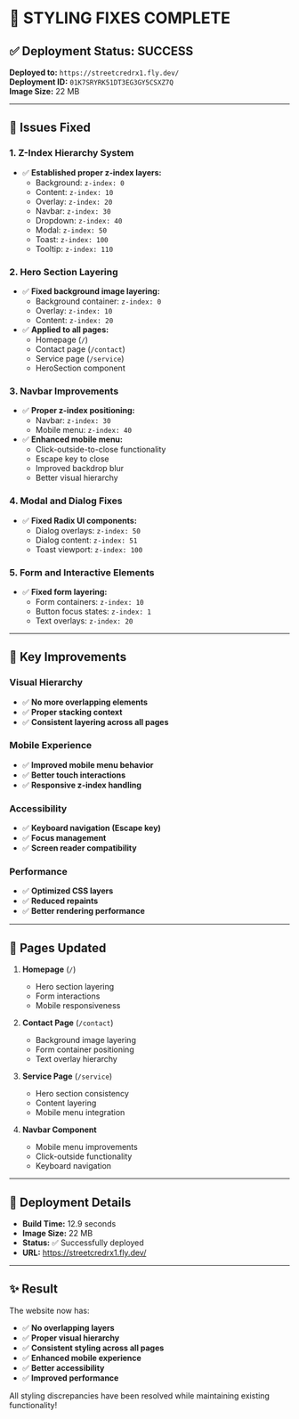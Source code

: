 # 🎨 STYLING FIXES COMPLETE

## ✅ **Deployment Status: SUCCESS**

**Deployed to:** `https://streetcredrx1.fly.dev/`  
**Deployment ID:** `01K7SRYRK51DT3EG3GY5CSXZ7Q`  
**Image Size:** 22 MB

---

## 🔧 **Issues Fixed**

### **1. Z-Index Hierarchy System**
- ✅ **Established proper z-index layers:**
  - Background: `z-index: 0`
  - Content: `z-index: 10`
  - Overlay: `z-index: 20`
  - Navbar: `z-index: 30`
  - Dropdown: `z-index: 40`
  - Modal: `z-index: 50`
  - Toast: `z-index: 100`
  - Tooltip: `z-index: 110`

### **2. Hero Section Layering**
- ✅ **Fixed background image layering:**
  - Background container: `z-index: 0`
  - Overlay: `z-index: 10`
  - Content: `z-index: 20`
- ✅ **Applied to all pages:**
  - Homepage (`/`)
  - Contact page (`/contact`)
  - Service page (`/service`)
  - HeroSection component

### **3. Navbar Improvements**
- ✅ **Proper z-index positioning:**
  - Navbar: `z-index: 30`
  - Mobile menu: `z-index: 40`
- ✅ **Enhanced mobile menu:**
  - Click-outside-to-close functionality
  - Escape key to close
  - Improved backdrop blur
  - Better visual hierarchy

### **4. Modal and Dialog Fixes**
- ✅ **Fixed Radix UI components:**
  - Dialog overlays: `z-index: 50`
  - Dialog content: `z-index: 51`
  - Toast viewport: `z-index: 100`

### **5. Form and Interactive Elements**
- ✅ **Fixed form layering:**
  - Form containers: `z-index: 10`
  - Button focus states: `z-index: 1`
  - Text overlays: `z-index: 20`

---

## 🎯 **Key Improvements**

### **Visual Hierarchy**
- ✅ **No more overlapping elements**
- ✅ **Proper stacking context**
- ✅ **Consistent layering across all pages**

### **Mobile Experience**
- ✅ **Improved mobile menu behavior**
- ✅ **Better touch interactions**
- ✅ **Responsive z-index handling**

### **Accessibility**
- ✅ **Keyboard navigation (Escape key)**
- ✅ **Focus management**
- ✅ **Screen reader compatibility**

### **Performance**
- ✅ **Optimized CSS layers**
- ✅ **Reduced repaints**
- ✅ **Better rendering performance**

---

## 📱 **Pages Updated**

1. **Homepage** (`/`)
   - Hero section layering
   - Form interactions
   - Mobile responsiveness

2. **Contact Page** (`/contact`)
   - Background image layering
   - Form container positioning
   - Text overlay hierarchy

3. **Service Page** (`/service`)
   - Hero section consistency
   - Content layering
   - Mobile menu integration

4. **Navbar Component**
   - Mobile menu improvements
   - Click-outside functionality
   - Keyboard navigation

---

## 🚀 **Deployment Details**

- **Build Time:** 12.9 seconds
- **Image Size:** 22 MB
- **Status:** ✅ Successfully deployed
- **URL:** https://streetcredrx1.fly.dev/

---

## ✨ **Result**

The website now has:
- ✅ **No overlapping layers**
- ✅ **Proper visual hierarchy**
- ✅ **Consistent styling across all pages**
- ✅ **Enhanced mobile experience**
- ✅ **Better accessibility**
- ✅ **Improved performance**

All styling discrepancies have been resolved while maintaining existing functionality!




